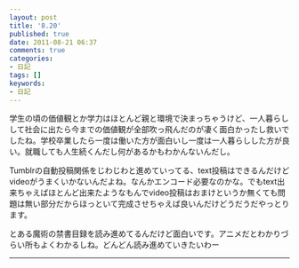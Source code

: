 ```yaml
---
layout: post
title: '8.20'
published: true
date: 2011-08-21 06:37
comments: true
categories:
- 日記
tags: []
keywords:
- 日記
---
```

学生の頃の価値観とか学力はほとんど親と環境で決まっちゃうけど、一人暮らしして社会に出たら今までの価値観が全部吹っ飛んだのが凄く面白かったし救いでしたね。学校卒業したら一度は働いた方が面白いし一度は一人暮らしした方が良い。就職しても人生続くんだし何があるかもわかんないんだし。

Tumblrの自動投稿関係をじわじわと進めていってる、text投稿はできるんだけどvideoがうまくいかないんだよね。なんかエンコード必要なのかな。でもtext出来ちゃえばほとんど出来たようなもんでvideo投稿はおまけというか無くても問題は無い部分だからほっといて完成させちゃえば良いんだけどうだうだやっとります。

とある魔術の禁書目録を読み進めてるんだけど面白いです。アニメだとわかりづらい所もよくわかるしね。どんどん読み進めていきたいわー

---

